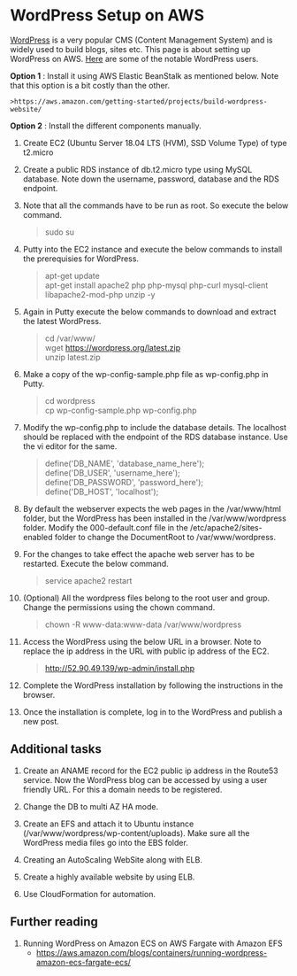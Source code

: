 # WordPress Setup on AWS

[WordPress](https://wordpress.org/) is a very popular CMS (Content Management System) and is widely used to build blogs, sites etc. This page is about setting up WordPress on AWS. [Here](https://wordpress.com/notable-users/) are some of the notable WordPress users.

**Option 1** : Install it using AWS Elastic BeanStalk as mentioned below. Note that this option is a bit costly than the other.

	>https://aws.amazon.com/getting-started/projects/build-wordpress-website/
	
**Option 2** : Install the different components manually.

1. Create EC2 (Ubuntu Server 18.04 LTS (HVM), SSD Volume Type) of type t2.micro
	
1.  Create a public RDS instance of db.t2.micro type using MySQL database. Note down the username, password, database and the RDS endpoint.
	
1. Note that all the commands have to be run as root. So execute the below command.
   >sudo su 

1. Putty into the EC2 instance and execute the below commands to install the prerequisies for WordPress.
   >apt-get update\
   >apt-get install apache2 php php-mysql php-curl mysql-client libapache2-mod-php unzip -y

1. Again in Putty execute the below commands to download and extract the latest WordPress.
   >cd /var/www/\
   >wget https://wordpress.org/latest.zip  
   >unzip latest.zip

1. Make a copy of the wp-config-sample.php file as wp-config.php in Putty.
   >cd wordpress\
   >cp wp-config-sample.php wp-config.php
		
1. Modify the wp-config.php to include the database details. The localhost should be replaced with the endpoint of the RDS database instance. Use the vi editor for the same.	
   >define('DB_NAME', 'database_name_here');\
   >define('DB_USER', 'username_here');\
   >define('DB_PASSWORD', 'password_here');\
   >define('DB_HOST', 'localhost');
		
1. By default the webserver expects the web pages in the /var/www/html folder, but the WordPress has been installed in the /var/www/wordpress folder. Modify the 000-default.conf file in the /etc/apache2/sites-enabled folder to change the DocumentRoot to /var/www/wordpress.
		
1. For the changes to take effect the apache web server has to be restarted. Execute the below command.
	>service apache2 restart
		
1. (Optional) All the wordpress files belong to the root user and group. Change the permissions using the chown command.
	>chown -R www-data:www-data /var/www/wordpress
		
1. Access the WordPress using the below URL in a browser. Note to replace the ip address in the URL with public ip address of the EC2.
	>http://52.90.49.139/wp-admin/install.php
		
1. Complete the WordPress installation by following the instructions in the browser.

1. Once the installation is complete, log in to the WordPress and publish a new post.

## Additional tasks 

1. Create an ANAME record for the EC2 public ip address in the Route53 service. Now the WordPress blog can be accessed by using a user friendly URL. For this a domain needs to be registered.

1. Change the DB to multi AZ HA mode.

1. Create an EFS and attach it to Ubuntu instance (/var/www/wordpress/wp-content/uploads). Make sure all the WordPress media files go into the EBS folder.

1. Creating an AutoScaling WebSite along with ELB.

1. Create a highly available website by using ELB.
		
1. Use CloudFormation for automation.

## Further reading

1. Running WordPress on Amazon ECS on AWS Fargate with Amazon EFS
   - https://aws.amazon.com/blogs/containers/running-wordpress-amazon-ecs-fargate-ecs/
